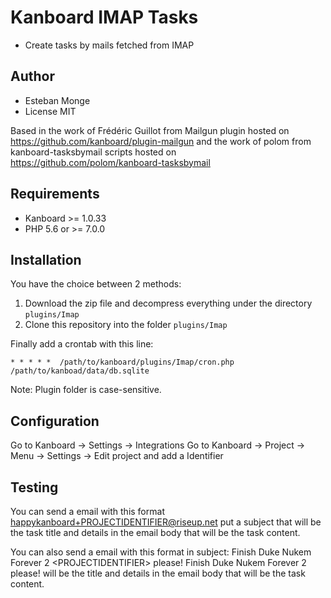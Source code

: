 Kanboard IMAP Tasks
===================


- Create tasks by mails fetched from IMAP

Author
------

- Esteban Monge
- License MIT

Based in the work of Frédéric Guillot from Mailgun plugin hosted on https://github.com/kanboard/plugin-mailgun
and the work of polom from kanboard-tasksbymail scripts hosted on https://github.com/polom/kanboard-tasksbymail

Requirements
------------

- Kanboard >= 1.0.33
- PHP 5.6 or >= 7.0.0

Installation
------------

You have the choice between 2 methods:

1. Download the zip file and decompress everything under the directory `plugins/Imap`
2. Clone this repository into the folder `plugins/Imap`

Finally add a crontab with this line:

	* * * * *  /path/to/kanboard/plugins/Imap/cron.php /path/to/kanboad/data/db.sqlite

Note: Plugin folder is case-sensitive.

Configuration
-------------

Go to Kanboard -> Settings -> Integrations
Go to Kanboard -> Project -> Menu -> Settings -> Edit project and add a Identifier

Testing
-------

You can send a email with this format happykanboard+PROJECTIDENTIFIER@riseup.net put a subject that will be the task title and details in the email body that will be the task content.

You can also send a email with this format in subject: Finish Duke Nukem Forever 2 \<PROJECTIDENTIFIER\> please! Finish Duke Nukem Forever 2 please! will be the title and details in the email body that will be the task content.
